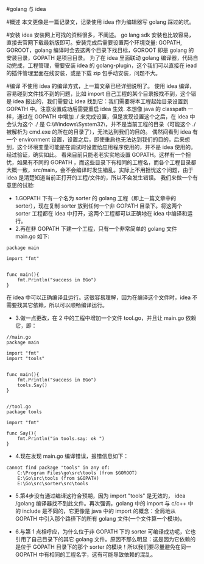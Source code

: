 #golang 与 idea

#概述
本文更像是一篇记录文，记录使用 idea 作为编辑器写 golang 踩过的坑。

#安装
idea 安装网上可找的资料很多，不阐述。
go lang sdk 安装也比较容易，直接去官网下载最新版即可。安装完成后需要设置两个环境变量: GOPATH, GOROOT，golang 编译时会去这两个目录下找目标，GOROOT 即是 golang 的安装目录，GOPATH 是项目目录。
为了在 idea 里面联动 golang 编译器，代码自动完成，工程管理，需要安装 idea 的 golang-plugin，这个我们可以直接在 iead 的插件管理里面在线安装，或是下载 zip 包手动安装，问题不大。

#编译
不使用 idea 的编译方式，上一篇文章已经详细说明了。
使用 idea 编译，容易碰到文件找不到的问题，比如 import 自己工程的某个目录报找不到，这个错是 idea 报出的，我们需要让 idea 找到它：我们需要将本工程起始目录设置到 GOPATH 中。注意设置成功后需要重启 idea 生效.
本想像 java 的 classpath 一样，通过在 GOPATH 中增加 ./ 来完成设置，但是发现设置这个之后，在 idea 中会认为这个 ./ 是 C:\Windows\System32\，并不是当前工程的目录（可能这个 ./ 被解析为 cmd.exe 的所在的目录了），无法达到我们的目的。
偶然间看到 idea 有一个 environment 设置，设置之后，即使重启也无法达到我们的目的，后来想到，这个环境变量可能是在调试时设置给应用程序使用的，并不是 idea 使用的。经过验证，确实如此。
看来目前只能老老实实地设置 GOPATH。这样有一个担忧，如果有不同的 GOPATH ，而这些目录下有相同的工程名，而各个工程目录都大概一致，src/main，会不会编译时发生错乱。实际上不用担忧这个问题，由于 idea 是清楚知道当前正打开的工程/文件的，所以不会发生错误。
我们来做一个有意思的试验:
- 1.GOPATH 下有一个名为 sorter 的 golang 工程（即上一篇文章中的 sorter），现在复制 sorter 放到任何一个非 GOPATH 目录下。将这两个 sorter 工程都在 idea 中打开，这两个工程都可以正确地在 idea 中编译和运行。
- 2.再在非 GOPATH 下建一个工程，只有一个非常简单的 golang 文件 main.go 如下:

```
package main

import "fmt"


func main(){
	fmt.Println("success in BGo")
}
```
在 idea 中可以正确编译且运行。这很容易理解，因为在编译这个文件时，idea 不需要找其它依赖，所以可以顺畅编译运行。
- 3.做一点更改，在 2 中的工程中增加一个文件 tool.go，并且让 main.go 依赖它，即：

```
//main.go
package main

import "fmt"
import "tools"


func main(){
	fmt.Println("success in BGo")
	tools.Say()
}


//tool.go
package tools

import "fmt"

func Say(){
	fmt.Println("in tools.say: ok ")
}
```
- 4.现在发现 main.go 编译错误，报错信息如下：

```
cannot find package "tools" in any of:
	C:\Program Files\go\src\tools (from $GOROOT)
	E:\Go\src\tools (from $GOPATH)
	E:\Go\src\sorter\src\tools
```

- 5.第4步没有通过编译这符合预期，因为 import "tools" 是无效的， idea /golang 编译器找不到此文件。再次强调，golang 中的 import 与 c/c++ 中的 include 是不同的，它更像是 java 中的 import 的概念：全局地从 GOPATH 中引入那个路径下的所有 golang 文件(一个文件算一个模块)。

- 6.与第 1 点相呼应，为什么位于非 GOPATH 下的 sorter 可编译成功呢，它也引用了自己目录下的其它 golang 文件。原因不那么明显：这是因为它依赖的是位于 GOPATH 目录下的那个 sorter 的模块！所以我们要尽量避免在同一 GOPATH 中有相同的工程名字，这有可能导致依赖的混乱。






